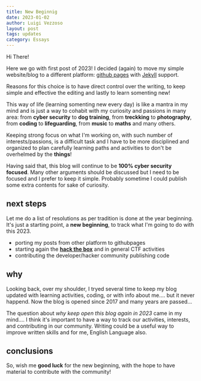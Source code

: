 ```yaml
---
title: New Beginnig
date: 2023-01-02
author: Luigi Vezzoso
layout: post
tags: updates
category: Essays
---
```

Hi There!

Here we go with first post of 2023! I decided (again) to move my simple website/blog to a different platform: [github pages](https://pages.github.com/) with [Jekyll](https://jekyllrb.com/) support.

Reasons for this choice is to have direct control over the writing, to keep simple and effective the editing and lastly to learn somenting new!

This way of life (learning somenting new every day) is like a mantra in my mind and is just a way to cohabit with my curiosity and passions in many area: from **cyber security** to **dog training**, from **treckking** to **photography**, from **coding** to **lifeguarding**, from **music** to **maths** and many others.

Keeping strong focus on what I'm working on, with such number of interests/passions, is a difficult task and I have to  be more disciplined and organized to plan carefully learning paths and activities to don't be overhelmed by the **things**!

Having said that, this blog will continue to be **100% cyber security focused**. Many other arguments should be discussed but I need to be focused and I prefer to keep it simple. Probably sometime I could publish some extra contents for sake of curiosity.


## next steps
Let me do a list of resolutions as per tradition is done at the year beginning. It's just a starting point, a **new beginning**, to track what I'm going to do with this 2023.

- porting my posts from other platform to githubpages
- starting again the [**hack the box**](https://app.hackthebox.com/profile/3359) and in general CTF activities
- contributing the developer/hacker community publishing code

## why
Looking back, over my shoulder, I tryed several time to keep my blog updated with learning activities, coding, or with info about me.... but it never happend. Now the blog is opened since 2017 and many years are passed...

The question about *why keep open this blog again in 2023* came in my mind.... I think it's important to have a way to track our activities, interests, and contributing in  our community. Writing could be a useful way to improve written skills and for me, English Language also.

## conclusions
So, wish me **good luck** for the new beginning, with the hope to have material to contribute with the community!

